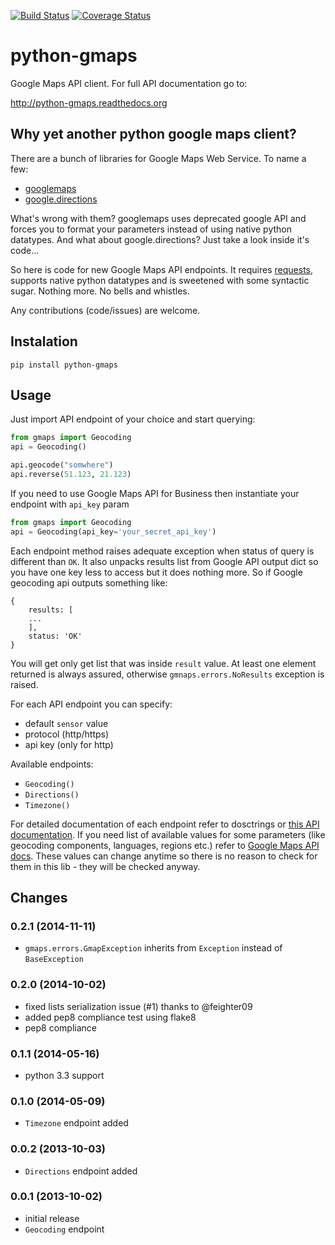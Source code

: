 [![Build Status](https://travis-ci.org/swistakm/python-gmaps.svg?branch=master)](https://travis-ci.org/swistakm/python-gmaps)
[![Coverage Status](https://img.shields.io/coveralls/swistakm/python-gmaps.svg)](https://coveralls.io/r/swistakm/python-gmaps)

# python-gmaps

Google Maps API client. For full API documentation go to:

http://python-gmaps.readthedocs.org


## Why yet another python google maps client?

There are a bunch of libraries for Google Maps Web Service. To name a few:
* [googlemaps](https://pypi.python.org/pypi/googlemaps/)
* [google.directions](https://pypi.python.org/pypi/google.directions)

What's wrong with them? googlemaps uses deprecated google API and forces
you to format your parameters instead of using native python datatypes.
And what about google.directions? Just take a look inside it's code...

So here is code for new Google Maps API endpoints. It requires
[requests](https://github.com/kennethreitz/requests), supports native python
datatypes and is sweetened with some syntactic sugar. Nothing more.
No bells and whistles.

Any contributions (code/issues) are welcome.

## Instalation

    pip install python-gmaps

## Usage

Just import API endpoint of your choice and start querying:

```python
from gmaps import Geocoding
api = Geocoding()

api.geocode("somwhere")
api.reverse(51.123, 21.123)
```

If you need to use Google Maps API for Business then instantiate your endpoint
with `api_key` param

```python
from gmaps import Geocoding
api = Geocoding(api_key='your_secret_api_key')
```

Each endpoint method raises adequate exception when status of query is different
than `OK`. It also unpacks results list from Google API output dict so you have
one key less to access but it does nothing more.
So if Google geocoding api outputs something like:

```
{
    results: [
    ...
    ],
    status: 'OK'
}
```

You will get only get list that was inside `result` value. At least one element
returned is always assured, otherwise `gmnaps.errors.NoResults` exception is
raised.

For each API endpoint you can specify:
* default `sensor` value
* protocol (http/https)
* api key (only for http)

Available endpoints:
* `Geocoding()`
* `Directions()`
* `Timezone()`

For detailed documentation of each endpoint refer to dosctrings or
[this API documentation](http://python-gmaps.readthedocs.org/en/latest/).
If you need list of available values for some parameters (like geocoding
components, languages, regions etc.) refer to
[Google Maps API docs](https://developers.google.com/maps/documentation/webservices/).
These values can change anytime so there is no reason to check for them in this
lib - they will be checked anyway.

## Changes

### 0.2.1 (2014-11-11)
- `gmaps.errors.GmapException` inherits from `Exception` instead of `BaseException`

### 0.2.0 (2014-10-02)
- fixed lists serialization issue (#1) thanks to @feighter09
- added pep8 compliance test using flake8
- pep8 compliance

### 0.1.1 (2014-05-16)
- python 3.3 support

### 0.1.0 (2014-05-09)
- `Timezone` endpoint added

### 0.0.2 (2013-10-03)
- `Directions` endpoint added

### 0.0.1 (2013-10-02)
- initial release
- ```Geocoding``` endpoint
